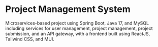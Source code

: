 # Project Management System
Microservices-based project using Spring Boot, Java 17, and MySQL including services for user management, project management, project submission, and an API gateway, with a frontend built using ReactJS, Tailwind CSS, and MUI.
